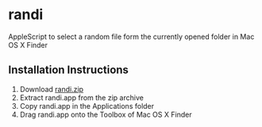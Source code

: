 # randi
AppleScript to select a random file form the currently opened folder in Mac OS X Finder

## Installation Instructions
1. Download [randi.zip](https://github.com/downloads/nokinen/randi/randi.zip)
1. Extract randi.app from the zip archive
1. Copy randi.app in the Applications folder
1. Drag randi.app onto the Toolbox of Mac OS X Finder